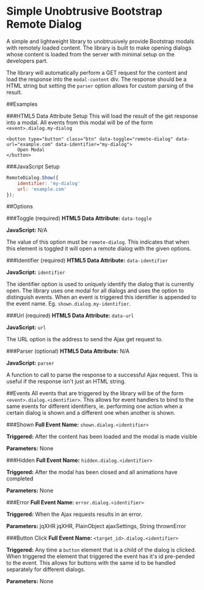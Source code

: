 # Simple Unobtrusive Bootstrap Remote Dialog
A simple and lightweight library to unobtrusively provide Bootstrap modals with remotely loaded content. The library is built to make opening dialogs whose content is loaded from the server with minimal setup on the developers part.

The library will automatically perform a GET request for the content and load the response into the `modal-content` div. The response should be a HTML string but setting the `parser` option allows for custom parsing of the result.

##Examples

###HTML5 Data Attribute Setup
This will load the result of the get response into a modal. All events from this modal will be of the form `<event>.dialog.my-dialog`

```
<button type="button" class="btn" data-toggle="remote-dialog" data-url="example.com" data-identifier="my-dialog">
    Open Modal
</button>
```

###JavaScript Setup
```javascript
RemoteDialog.Show({
    identifier: 'my-dialog'
    url: 'example.com'
});
```

##Options

###Toggle (required)
**HTML5 Data Attribute:** `data-toggle`

**JavaScript:** N/A

The value of this option must be `remote-dialog`. This indicates that when this element is toggled it will open a remote dialog with the given options.

###Identifier (required)
**HTML5 Data Attribute:** `data-identifier`

**JavaScript:** `identifier`

The identifier option is used to uniquely identify the dialog that is currently open. The library uses one modal for all dialogs and uses the option to distinguish events. When an event is triggered this identifier is appended to the event name. Eg. `shown.dialog.my-identifier`.

###Url (required)
**HTML5 Data Attribute:** `data-url`

**JavaScript:** `url`

The URL option is the address to send the Ajax get request to.

###Parser (optional)
**HTML5 Data Attribute:** N/A

**JavaScript:** `parser`

A function to call to parse the response to a successful Ajax request. This is useful if the response isn't just an HTML string.

##Events
All events that are triggered by the library will be of the form `<event>.dialog.<identifier>`. This allows for event handlers to bind to the same events for different identifiers, ie. performing one action when a certain dialog is shown and a different one when another is shown.

###Shown
**Full Event Name:** `shown.dialog.<identifier>`

**Triggered:** After the content has been loaded and the modal is made visible

**Parameters:** None

###Hidden
**Full Event Name:** `hidden.dialog.<identifier>`

**Triggered:** After the modal has been closed and all animations have completed

**Parameters:** None

###Error
**Full Event Name:** `error.dialog.<identifier>`

**Triggered:** When the Ajax requests results in an error.

**Parameters:** jqXHR jqXHR, PlainObject ajaxSettings, String thrownError

###Button Click
**Full Event Name:** `<target_id>.dialog.<identifier>`

**Triggered:** Any time a `button` element that is a child of the dialog is clicked. When triggered the element that triggered the event has it's id pre-pended to the event. This allows for buttons with the same id to be handled separately for different dialogs.

**Parameters:** None
